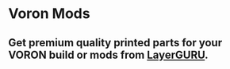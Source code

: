 # Voron Mods

## Get premium quality printed parts for your VORON build or mods from [LayerGURU](https://layerguru.com/product-category/voron-design/).
